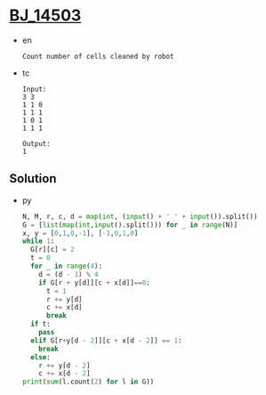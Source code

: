 # [BJ_14503](https://acmicpc.net/problem/14503)

* en

  ```en
  Count number of cells cleaned by robot
  ```

* tc

  ```tc
  Input:
  3 3
  1 1 0
  1 1 1
  1 0 1
  1 1 1

  Output:
  1
  ```

## Solution

* py

  ```py
  N, M, r, c, d = map(int, (input() + ' ' + input()).split())
  G = [list(map(int,input().split())) for _ in range(N)]
  x, y = [0,1,0,-1], [-1,0,1,0]
  while 1:
    G[r][c] = 2
    t = 0
    for _ in range(4):
      d = (d - 1) % 4
      if G[r + y[d]][c + x[d]]==0:
        t = 1
        r += y[d]
        c += x[d]
        break
    if t:
      pass
    elif G[r+y[d - 2]][c + x[d - 2]] == 1:
      break
    else:
      r += y[d - 2]
      c += x[d - 2]
  print(sum(l.count(2) for l in G))
  ```
